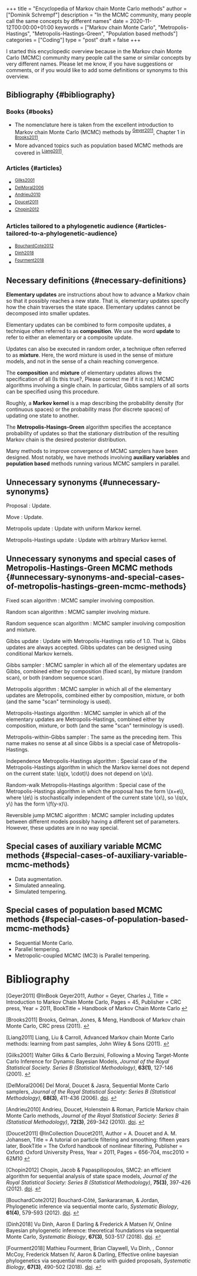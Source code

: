 +++
title = "Encyclopedia of Markov chain Monte Carlo methods"
author = ["Dominik Schrempf"]
description = "In the MCMC community, many people call the same concepts by different names"
date = 2020-11-12T00:00:00+01:00
keywords = ["Markov chain Monte Carlo", "Metropolis-Hastings", "Metropolis-Hastings-Green", "Population based methods"]
categories = ["Coding"]
type = "post"
draft = false
+++

I started this encyclopedic overview because in the Markov chain Monte Carlo
(MCMC) community many people call the same or similar concepts by very different
names. Please let me know, if you have suggestions or comments, or if you would
like to add some definitions or synonyms to this overview.


## Bibliography {#bibliography}


### Books {#books}

-   The nomenclature here is taken from the excellent introduction to Markov chain
    Monte Carlo (MCMC) methods by <sup id="676b94678a2d6c9d04a9b66e91b82cd3"><a href="#Geyer2011" title="@InBook{          Geyer2011,
      Author        = {Geyer, Charles J},
      Title         = {{Introduction to Markov Chain Monte Carlo}},
      Pages         = 45,
      Publisher     = {CRC press},
      Year          = 2011,
      BookTitle     = {{Handbook of Markov Chain Monte Carlo}}
    }">Geyer2011</a></sup>, Chapter 1 in
    <sup id="e1e37a8427e438f2177e7c707a2f8694"><a href="#Brooks2011" title="Brooks, Gelman, Jones, \&amp; Meng, Handbook of Markov chain Monte Carlo, CRC press (2011).">Brooks2011</a></sup>.
-   More advanced topics such as population based MCMC methods are covered in
    <sup id="b5a706697adb263d73098e60072ae11d"><a href="#Liang2011" title="Liang, Liu \&amp; Carroll, Advanced Markov chain Monte Carlo methods: learning from  past samples, John Wiley \&amp; Sons (2011).">Liang2011</a></sup>.


### Articles {#articles}

-   <sup id="f0227103734119b77f5580811b6f3205"><a href="#Gilks2001" title="Walter Gilks \&amp; Carlo Berzuini, Following a Moving Target-Monte Carlo Inference for  Dynamic Bayesian Models, {Journal of the Royal Statistical Society. Series B
                      (Statistical Methodology)}, v(1), 127--146 (2001).">Gilks2001</a></sup>
-   <sup id="0ab33258c70dc93da405dceb25d5c9c9"><a href="#DelMoral2006" title="Del Moral, Doucet \&amp; Jasra, Sequential Monte Carlo samplers, {Journal of the Royal Statistical Society: Series B
                      (Statistical Methodology)}, v(3), 411--436 (2006).">DelMoral2006</a></sup>
-   <sup id="7a29f5f0390cfe4b9879af8fe6394cfd"><a href="#Andrieu2010" title="Andrieu, Doucet, Holenstein \&amp; Roman, Particle Markov chain Monte Carlo methods, {Journal of the Royal Statistical Society: Series B
                      (Statistical Methodology)}, v(3), 269--342 (2010).">Andrieu2010</a></sup>
-   <sup id="54b61d4f223d48473b86320c0a4d367e"><a href="#Doucet2011" title="@InCollection{    Doucet2011,
      Author        = {A. {Doucet} and A. M. {Johansen}},
      Title         = {{A tutorial on particle filtering and smoothing: fifteen
                      years later}},
      BookTitle     = {{The Oxford handbook of nonlinear filtering}},
      Publisher     = {Oxford: Oxford University Press},
      Year          = 2011,
      Pages         = {656--704},
      msc2010       = {62M10}
    }">Doucet2011</a></sup>
-   <sup id="0529e4756add5da79b1f4eef5589b43f"><a href="#Chopin2012" title="Chopin, Jacob \&amp; Papaspiliopoulos, SMC2: an efficient algorithm for sequential analysis of  state space models, {Journal of the Royal Statistical Society: Series B
                      (Statistical Methodology)}, v(3), 397--426 (2012).">Chopin2012</a></sup>


### Articles tailored to a phylogenetic audience {#articles-tailored-to-a-phylogenetic-audience}

-   <sup id="a6376643b744242fb6bba104f05712f2"><a href="#BouchardCote2012" title="Bouchard-C&#244;t&#233;, Sankararaman, \&amp; Jordan, Phylogenetic inference via sequential monte carlo, {Systematic Biology}, v(4), 579--593 (2012).">BouchardCote2012</a></sup>
-   <sup id="e8d23a1c69bc73198a7ec34c97f9d193"><a href="#Dinh2018" title="Vu Dinh, Aaron E Darling \&amp; Frederick A Matsen IV, Online Bayesian phylogenetic inference: theoretical  foundations via sequential Monte Carlo, {Systematic Biology}, v(3), 503--517 (2018).">Dinh2018</a></sup>
-   <sup id="5fd71a0f12feaf6490542a96b3c163cb"><a href="#Fourment2018" title="Mathieu Fourment, Brian Claywell, Vu Dinh, , Connor McCoy, Frederick Matsen IV, Aaron \&amp; Darling, Effective online bayesian phylogenetics via sequential  monte carlo with guided proposals, {Systematic Biology}, v(3), 490--502 (2018).">Fourment2018</a></sup>


## Necessary definitions {#necessary-definitions}

**Elementary updates** are instructions about how to advance a Markov chain so
that it possibly reaches a new state. That is, elementary updates specify how
the chain traverses the state space. Elementary updates cannot be decomposed
into smaller updates.

Elementary updates can be combined to form composite updates, a technique often
referred to as **composition**. We use the word **update** to refer to either an
elementary or a composite update.

Updates can also be executed in random order, a technique often referred to as
**mixture**. Here, the word mixture is used in the sense of mixture models, and
not in the sense of a chain reaching convergence.

The **composition** and **mixture** of elementary updates allows the specification
of all (Is this true?, Please correct me if it is not.) MCMC algorithms
involving a single chain. In particular, Gibbs samplers of all sorts can be
specified using this procedure.

Roughly, a **Markov kernel** is a map describing the probability density (for
continuous spaces) or the probability mass (for discrete spaces) of updating one
state to another.

The **Metropolis-Hasings-Green** algorithm specifies the acceptance probability of
updates so that the stationary distribution of the resulting Markov chain is the
desired posterior distribution.

Many methods to improve convergence of MCMC samplers have been designed. Most
notably, we have methods involving **auxiliary variables** and **population based**
methods running various MCMC samplers in parallel.


## Unnecessary synonyms {#unnecessary-synonyms}

Proposal
: Update.

Move
: Update.

Metropolis update
: Update with uniform Markov kernel.

Metropolis-Hastings update
: Update with arbitrary Markov kernel.


## Unnecessary synonyms and special cases of Metropolis-Hastings-Green MCMC methods {#unnecessary-synonyms-and-special-cases-of-metropolis-hastings-green-mcmc-methods}

Fixed scan algorithm
: MCMC sampler involving composition.

Random scan algorithm
: MCMC sampler involving mixture.

Random sequence scan algorithm
: MCMC sampler involving composition and mixture.

Gibbs update
: Update with Metropolis-Hastings ratio of 1.0. That is, Gibbs
    updates are always accepted. Gibbs updates can be designed using conditional
    Markov kernels.

Gibbs sampler
: MCMC sampler in which all of the elementary updates are
    Gibbs, combined either by composition (fixed scan), by mixture (random scan),
    or both (random sequence scan).

Metropolis algorithm
: MCMC sampler in which all of the elementary updates
    are Metropolis, combined either by composition, mixture, or both (and the same
    "scan" terminology is used).

Metropolis-Hastings algorithm
: MCMC sampler in which all of the elementary
    updates are Metropolis-Hastings, combined either by composition, mixture, or
    both (and the same "scan" terminology is used).

Metropolis-within-Gibbs sampler
: The same as the preceding item. This name
    makes no sense at all since Gibbs is a special case of Metropolis-Hastings.

Independence Metropolis-Hastings algorithm
: Special case of the
    Metropolis-Hastings algorithm in which the Markov kernel does not depend on
    the current state: \\(q(x, \cdot)\\) does not depend on \\(x\\).

Random-walk Metropolis-Hastings algorithm
: Special case of the
    Metropolis-Hastings algorithm in which the proposal has the form \\(x+e\\),
    where \\(e\\) is stochastically independent of the current state \\(x\\), so
    \\(q(x, y\\) has the form \\(f(y-x)\\).

Reversible jump MCMC algorithm
: MCMC sampler including updates between
    different models possibly having a different set of parameters. However, these
    updates are in no way special.


## Special cases of auxiliary variable MCMC methods {#special-cases-of-auxiliary-variable-mcmc-methods}

-   Data augmentation.
-   Simulated annealing.
-   Simulated tempering.


## Special cases of population based MCMC methods {#special-cases-of-population-based-mcmc-methods}

-   Sequential Monte Carlo.
-   Parallel tempering.
-   Metropolic-coupled MCMC (MC3) is Parallel tempering.

# Bibliography
<a id="Geyer2011"></a>[Geyer2011] @InBook          Geyer2011,
  Author        = Geyer, Charles J,
  Title         = Introduction to Markov Chain Monte Carlo,
  Pages         = 45,
  Publisher     = CRC press,
  Year          = 2011,
  BookTitle     = Handbook of Markov Chain Monte Carlo
 [↩](#676b94678a2d6c9d04a9b66e91b82cd3)

<a id="Brooks2011"></a>[Brooks2011] Brooks, Gelman, Jones, & Meng, Handbook of Markov chain Monte Carlo, CRC press (2011). [↩](#e1e37a8427e438f2177e7c707a2f8694)

<a id="Liang2011"></a>[Liang2011] Liang, Liu & Carroll, Advanced Markov chain Monte Carlo methods: learning from  past samples, John Wiley & Sons (2011). [↩](#b5a706697adb263d73098e60072ae11d)

<a id="Gilks2001"></a>[Gilks2001] Walter Gilks & Carlo Berzuini, Following a Moving Target-Monte Carlo Inference for  Dynamic Bayesian Models, <i>Journal of the Royal Statistical Society. Series B
                  (Statistical Methodology)</i>, <b>63(1)</b>, 127-146 (2001). [↩](#f0227103734119b77f5580811b6f3205)

<a id="DelMoral2006"></a>[DelMoral2006] Del Moral, Doucet & Jasra, Sequential Monte Carlo samplers, <i>Journal of the Royal Statistical Society: Series B
                  (Statistical Methodology)</i>, <b>68(3)</b>, 411-436 (2006). <a href="http://dx.doi.org/10.1111/j.1467-9868.2006.00553.x">doi</a>. [↩](#0ab33258c70dc93da405dceb25d5c9c9)

<a id="Andrieu2010"></a>[Andrieu2010] Andrieu, Doucet, Holenstein & Roman, Particle Markov chain Monte Carlo methods, <i>Journal of the Royal Statistical Society: Series B
                  (Statistical Methodology)</i>, <b>72(3)</b>, 269-342 (2010). <a href="http://dx.doi.org/10.1111/j.1467-9868.2009.00736.x">doi</a>. [↩](#7a29f5f0390cfe4b9879af8fe6394cfd)

<a id="Doucet2011"></a>[Doucet2011] @InCollection    Doucet2011,
  Author        = A. Doucet and A. M. Johansen,
  Title         = A tutorial on particle filtering and smoothing: fifteen
                  years later,
  BookTitle     = The Oxford handbook of nonlinear filtering,
  Publisher     = Oxford: Oxford University Press,
  Year          = 2011,
  Pages         = 656-704,
  msc2010       = 62M10
 [↩](#54b61d4f223d48473b86320c0a4d367e)

<a id="Chopin2012"></a>[Chopin2012] Chopin, Jacob & Papaspiliopoulos, SMC2: an efficient algorithm for sequential analysis of  state space models, <i>Journal of the Royal Statistical Society: Series B
                  (Statistical Methodology)</i>, <b>75(3)</b>, 397-426 (2012). <a href="http://dx.doi.org/10.1111/j.1467-9868.2012.01046.x">doi</a>. [↩](#0529e4756add5da79b1f4eef5589b43f)

<a id="BouchardCote2012"></a>[BouchardCote2012] Bouchard-Côté, Sankararaman, & Jordan, Phylogenetic inference via sequential monte carlo, <i>Systematic Biology</i>, <b>61(4)</b>, 579-593 (2012). <a href="http://dx.doi.org/10.1093/sysbio/syr131">doi</a>. [↩](#a6376643b744242fb6bba104f05712f2)

<a id="Dinh2018"></a>[Dinh2018] Vu Dinh, Aaron E Darling & Frederick A Matsen IV, Online Bayesian phylogenetic inference: theoretical  foundations via sequential Monte Carlo, <i>Systematic Biology</i>, <b>67(3)</b>, 503-517 (2018). <a href="http://dx.doi.org/10.1093/sysbio/syx087">doi</a>. [↩](#e8d23a1c69bc73198a7ec34c97f9d193)

<a id="Fourment2018"></a>[Fourment2018] Mathieu Fourment, Brian Claywell, Vu Dinh, , Connor McCoy, Frederick Matsen IV, Aaron & Darling, Effective online bayesian phylogenetics via sequential  monte carlo with guided proposals, <i>Systematic Biology</i>, <b>67(3)</b>, 490-502 (2018). <a href="http://dx.doi.org/10.1093/sysbio/syx090">doi</a>. [↩](#5fd71a0f12feaf6490542a96b3c163cb)
